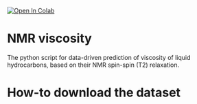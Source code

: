 [![Open In Colab](https://colab.research.google.com/assets/colab-badge.svg)](https://colab.research.google.com/github/markovicstrahinja/ML_NMR/blob/master/Model%20Inference.ipynb)

# NMR viscosity

The python script for data-driven prediction of viscosity of liquid hydrocarbons, based on their NMR spin-spin (T2) relaxation.

# How-to download the dataset

